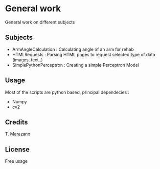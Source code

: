 # General work

General work on different subjects

## Subjects

* ArmAngleCalculation : Calculating angle of an arm for rehab
* HTMLRequests : Parsing HTML pages to request selected type of data (images, text..)
* SimplePythonPerceptron : Creating a simple Perceptron Model

## Usage

Most of the scripts are python based, principal dependecies :
* Numpy
* cv2

## Credits

T. Marazano

## License

Free usage

